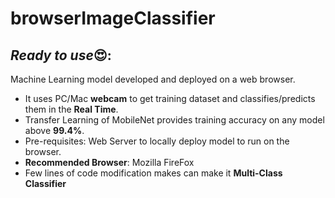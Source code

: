 # browserImageClassifier
## ***Ready to use***😍: 
Machine Learning model developed and deployed on a web browser.
- It uses PC/Mac **webcam** to get training dataset and classifies/predicts them in the **Real Time**. 
- Transfer Learning of MobileNet provides training accuracy on any model above **99.4%**. 
- Pre-requisites: Web Server to  locally deploy model to run on the browser.
- **Recommended Browser**: Mozilla FireFox 
- Few lines of code modification makes can make it **Multi-Class Classifier**

